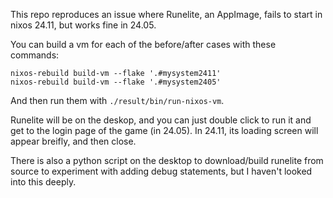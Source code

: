 This repo reproduces an issue where Runelite, an AppImage, fails
to start in nixos 24.11, but works fine in 24.05.

You can build a vm for each of the before/after cases with these
commands:

```
nixos-rebuild build-vm --flake '.#mysystem2411'
nixos-rebuild build-vm --flake '.#mysystem2405'
```

And then run them with `./result/bin/run-nixos-vm`.

Runelite will be on the deskop, and you can just double click
to run it and get to the login page of the game (in 24.05).
In 24.11, its loading screen will appear breifly, and then
close.

There is also a python script on the desktop to download/build
runelite from source to experiment with adding debug statements,
but I haven't looked into this deeply.
